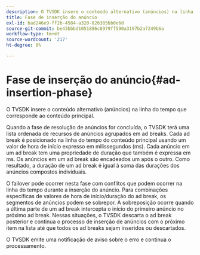 ```yaml
---
description: O TVSDK insere o conteúdo alternativo (anúncios) na linha do tempo que corresponde ao conteúdo principal.
title: Fase de inserção do anúncio
exl-id: bad246e9-ff2b-4584-a320-826385bb0e6d
source-git-commit: be43bbbd1051886c8979ff590a3197b2a7249b6a
workflow-type: tm+mt
source-wordcount: '217'
ht-degree: 0%

---
```


# Fase de inserção do anúncio{#ad-insertion-phase}

O TVSDK insere o conteúdo alternativo (anúncios) na linha do tempo que corresponde ao conteúdo principal.

Quando a fase de resolução de anúncios for concluída, o TVSDK terá uma lista ordenada de recursos de anúncios agrupados em ad breaks. Cada ad break é posicionado na linha do tempo do conteúdo principal usando um valor de hora de início expresso em milissegundos (ms). Cada anúncio em um ad break tem uma propriedade de duração que também é expressa em ms. Os anúncios em um ad break são encadeados um após o outro. Como resultado, a duração de um ad break é igual à soma das durações dos anúncios compostos individuais.

O failover pode ocorrer nesta fase com conflitos que podem ocorrer na linha do tempo durante a inserção do anúncio. Para combinações específicas de valores de hora de início/duração do ad break, os segmentos de anúncios podem se sobrepor. A sobreposição ocorre quando a última parte de um ad break intercepta o início do primeiro anúncio no próximo ad break. Nessas situações, o TVSDK descarta o ad break posterior e continua o processo de inserção de anúncios com o próximo item na lista até que todos os ad breaks sejam inseridos ou descartados.

O TVSDK emite uma notificação de aviso sobre o erro e continua o processamento.
